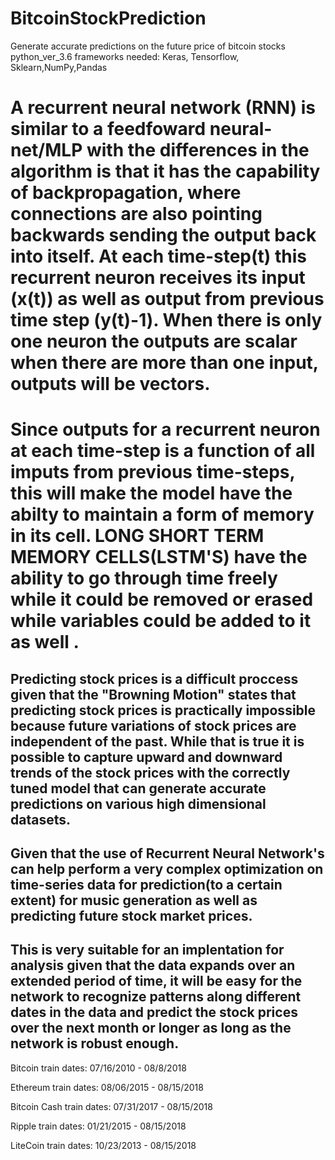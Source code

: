 # BitcoinStockPrediction
Generate accurate predictions on the future price of bitcoin stocks
python_ver_3.6
frameworks needed: Keras, Tensorflow, Sklearn,NumPy,Pandas

# A recurrent neural network (RNN) is similar to a feedfoward neural-net/MLP with the differences in the algorithm is that it has the capability of backpropagation, where connections are also pointing backwards sending the output back into itself. At each time-step(t) this recurrent neuron receives its input (x(t)) as well as output from previous time step (y(t)-1). When there is only one neuron the outputs are scalar when there are more than one input, outputs will be vectors.

# Since outputs for a recurrent neuron at each time-step is a function of all imputs from previous time-steps, this  will make the model have the abilty to maintain a form of memory in its cell. LONG SHORT TERM MEMORY CELLS(LSTM'S) have the ability to go through time freely while it could be removed or erased while variables could be added to it as well . 

## Predicting stock prices is a difficult proccess given that the "Browning Motion" states that predicting stock prices is practically impossible because future variations of stock prices are independent of the past. While that is true it is possible to capture upward and downward trends of the stock prices with the correctly tuned model that can generate accurate predictions on various high dimensional datasets. 

## Given that the use of Recurrent Neural Network's can help perform a very complex optimization on time-series data for prediction(to a certain extent) for music generation as well as predicting future stock market prices. 

## This is very suitable for an implentation for analysis given that the data expands over an extended period of time, it will be easy for the network to recognize patterns along different dates in the data and predict the stock prices over the next month or longer as long as the network is robust enough.

Bitcoin train dates: 07/16/2010 - 08/8/2018

Ethereum train dates: 08/06/2015 - 08/15/2018

Bitcoin Cash train dates: 07/31/2017 - 08/15/2018

Ripple train dates: 01/21/2015 - 08/15/2018

LiteCoin train dates: 10/23/2013 - 08/15/2018
